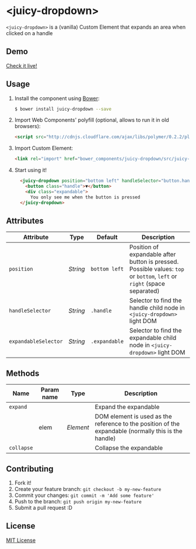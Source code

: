 # &lt;juicy-dropdown&gt;

`<juicy-dropdown>` is a (vanilla) Custom Element that expands an area when clicked on a handle

## Demo

[Check it live!](http://juicy.github.io/juicy-dropdown)

## Usage

1. Install the component using [Bower](http://bower.io/):

    ```sh
    $ bower install juicy-dropdown --save
    ```

2. Import Web Components' polyfill (optional, allows to run it in old browsers):

    ```html
    <script src="http://cdnjs.cloudflare.com/ajax/libs/polymer/0.2.2/platform.js"></script>
    ```

3. Import Custom Element:

    ```html
    <link rel="import" href="bower_components/juicy-dropdown/src/juicy-dropdown.html">
    ```

4. Start using it!

    ```html
      <juicy-dropdown position="bottom left" handleSelector="button.handle" expandableSelector=".expandable">
        <button class="handle">▼</button>
        <div class="expandable">
          You only see me when the button is pressed
      </juicy-dropdown>
    ```

## Attributes

Attribute            | Type           | Default       | Description
---                  | ---            | ---           | ---
`position`           | *String*       | `bottom left` | Position of expandable after button is pressed. Possible values: `top` or `bottom`, `left` or `right` (space separated)
`handleSelector`     | *String*       | `.handle`     | Selector to find the handle child node in `<juicy-dropdown>` light DOM
`expandableSelector` | *String*       | `.expandable` | Selector to find the expandable child node in `<juicy-dropdown>` light DOM

## Methods

Name               | Param name | Type      | Description
---                | ---        | ---       | ---
`expand`           |            |           | Expand the expandable
                   | elem       | *Element* | DOM element is used as the reference to the position of the expandable (normally this is the handle)
`collapse`         |            |           | Collapse the expandable

## Contributing

1. Fork it!
2. Create your feature branch: `git checkout -b my-new-feature`
3. Commit your changes: `git commit -m 'Add some feature'`
4. Push to the branch: `git push origin my-new-feature`
5. Submit a pull request :D

## License

[MIT License](http://opensource.org/licenses/MIT)
